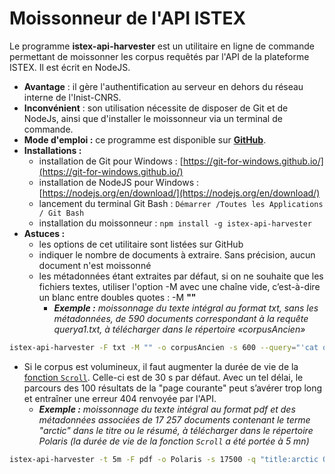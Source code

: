 # Moissonneur de l'API ISTEX

Le programme **istex-api-harvester** est un utilitaire en ligne de commande permettant de moissonner les corpus requêtés par l'API de la plateforme ISTEX. Il est écrit en NodeJS.

* **Avantage** :  il gère l'authentification au serveur en dehors du réseau interne de l'Inist-CNRS.
* **Inconvénient** : son utilisation nécessite de disposer de Git et de NodeJs, ainsi que d'installer le moissonneur via un terminal de commande.
* **Mode d'emploi :** ce programme est disponible sur [**GitHub**](https://github.com/istex/istex-api-harvester).
* **Installations :**
  * installation de Git pour Windows : [https://git-for-windows.github.io/](https://git-for-windows.github.io/)
  * installation de NodeJS pour Windows : [https://nodejs.org/en/download/](https://nodejs.org/en/download/)
  * lancement du terminal Git Bash : `Démarrer /Toutes les Applications / Git Bash`
  * installation du moissonneur : `npm install -g istex-api-harvester`
* **Astuces :**
  * les options de cet utilitaire sont listées sur GitHub 
  * indiquer le nombre de documents à extraire. Sans précision, aucun document n'est moissonné
  * les métadonnées étant extraites par défaut, si on ne souhaite que les fichiers textes, utiliser l'option -M avec une chaîne vide, c’est-à-dire un blanc entre doubles quotes : -M **""**
    * _**Exemple :** moissonnage du texte intégral au format txt, sans les métadonnées, de 590 documents correspondant à la requête querya1.txt, à télécharger dans le répertoire «corpusAncien»_

```bash
istex-api-harvester -F txt -M "" -o corpusAncien -s 600 --query="'cat querya1.txt'"
```

* Si le corpus est volumineux, il faut augmenter la durée de vie de la [fonction `Scroll`](../../api/results/scroll.md). Celle-ci est de 30 s par défaut. Avec un tel délai, le parcours des 100 résultats de la "page courante" peut s’avérer trop long et entraîner une erreur 404 renvoyée par l'API.
  * _**Exemple :** moissonnage du texte intégral au format pdf et des métadonnées associées de 17 257 documents contenant le terme "arctic" dans le titre ou le résumé, à télécharger dans le répertoire Polaris \(la durée de vie de la fonction `Scroll` a été portée à 5 mn\)_

```bash
istex-api-harvester -t 5m -F pdf -o Polaris -s 17500 -q "title:arctic OR abstract:arctic"
```


